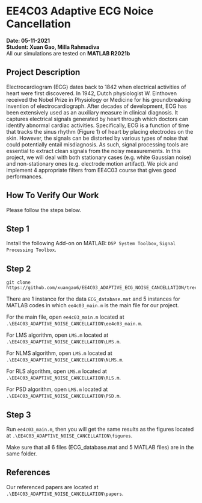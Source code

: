 # **EE4C03 Adaptive ECG Noice Cancellation**
**Date: 05-11-2021**  
**Student: Xuan Gao, Milla Rahmadiva**  
All our simulations are tested on **MATLAB R2021b**
## Project Description
Electrocardiogram (ECG) dates back to 1842 when electrical activities of heart were first discovered. In 1942, Dutch physiologist W. Einthoven received the Nobel Prize in Physiology or Medicine for his groundbreaking invention of electrocardiograph. After decades of development, ECG has been extensively used as an auxiliary measure in clinical diagnosis. It captures electrical signals generated by heart through which doctors can identify abnormal cardiac activities. Specifically, ECG is a function of time that tracks the sinus rhythm (Figure 1) of heart by placing electrodes on the skin. However, the signals can be distorted by various types of noise that could potentially entail misdiagnosis. As such, signal processing tools are essential to extract clean signals from the noisy measurements. In this project, we will deal with both stationary cases (e.g. white Gaussian noise) and non-stationary ones (e.g. electrode motion artifact). We pick and implement 4 appropriate filters from EE4C03 course that gives good performances. 

## **How To Verify Our Work**
Please follow the steps below.  
## **Step 1**  
 Install the following Add-on on MATLAB: `DSP System Toolbox`, `Signal Processing Toolbox`.  
## **Step 2**

```
git clone https://github.com/xuangao6/EE4C03_ADAPTIVE_ECG_NOISE_CANCELLATION/tree/master
```
There are 1 instance for the data `ECG_database.mat` and 5 instances for MATLAB codes in which `ee4c03_main.m` is the main file for our project.

For the main file, open `ee4c03_main.m` located at `.\EE4C03_ADAPTIVE_NOISE_CANCELLATION\ee4c03_main.m`.

For LMS algorithm, open `LMS.m` located at `.\EE4C03_ADAPTIVE_NOISE_CANCELLATION\LMS.m`.    

For NLMS algorithm, open `LMS.m` located at `.\EE4C03_ADAPTIVE_NOISE_CANCELLATION\NLMS.m`.

For RLS algorithm, open `LMS.m` located at `.\EE4C03_ADAPTIVE_NOISE_CANCELLATION\RLS.m`.

For PSD algorithm, open `LMS.m` located at `.\EE4C03_ADAPTIVE_NOISE_CANCELLATION\PSD.m`.

## **Step 3**
Run `ee4c03_main.m`, then you will get the same results as the figures located at `.\EE4C03_ADAPTIVE_NOISE_CANCELLATION\figures`.  

Make sure that all 6 files (ECG_database.mat and 5 MATLAB files) are in the same folder.

## **References**
Our referenced papers are located at `.\EE4C03_ADAPTIVE_NOISE_CANCELLATION\papers`.  
